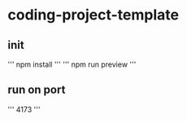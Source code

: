 # coding-project-template

## init
'''
npm install
'''
'''
npm run preview
'''

## run on port
'''
4173
'''